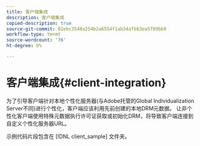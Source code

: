 ```yaml
---
title: 客户端集成
description: 客户端集成
copied-description: true
source-git-commit: 02ebc3548a254b2a6554f1ab34afbb3ea5f09bb8
workflow-type: tm+mt
source-wordcount: '76'
ht-degree: 0%

---
```


# 客户端集成{#client-integration}

为了引导客户端针对本地个性化服务器(与Adobe托管的Global Individualization Server不同)进行个性化，客户端应该利用先前创建的本地DRM元数据。 让非个性化客户端使用特殊元数据执行许可证获取或初始化DRM，将导致客户端连接到自定义个性化服务器URL。

示例代码片段包含在 [!DNL client_sample] 文件夹。
